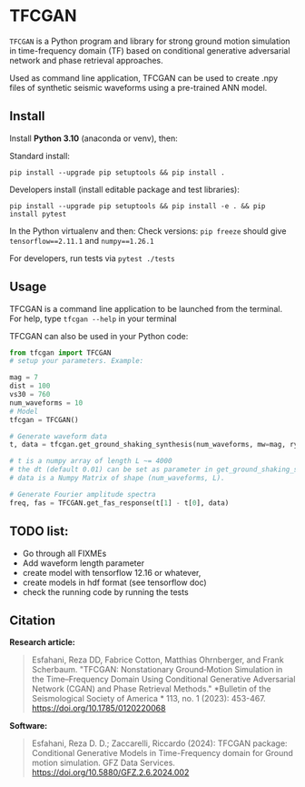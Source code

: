 # TFCGAN


`TFCGAN` is a Python program and library for strong ground motion simulation 
in time-frequency domain (TF) based on conditional generative adversarial 
network and phase retrieval approaches.

Used as command line application, TFCGAN can be used to create .npy files
of synthetic seismic waveforms using a pre-trained ANN model.

## Install

Install **Python 3.10** (anaconda or venv), then:

Standard install:
```commandline
pip install --upgrade pip setuptools && pip install .
```

Developers install (install editable package and test libraries):
```commandline
pip install --upgrade pip setuptools && pip install -e . && pip install pytest
```

In the Python virtualenv and then:
Check versions: `pip freeze` should give `tensorflow==2.11.1` and `numpy==1.26.1`

For developers, run tests via `pytest ./tests`


## Usage

TFCGAN is a command line application to be launched from the terminal. For help, 
type `tfcgan --help` in your terminal

TFCGAN can also be used in your Python code:

```python
from tfcgan import TFCGAN
# setup your parameters. Example:

mag = 7
dist = 100
vs30 = 760
num_waveforms = 10
# Model
tfcgan = TFCGAN()

# Generate waveform data
t, data = tfcgan.get_ground_shaking_synthesis(num_waveforms, mw=mag, ryhp=dist, vs30=vs30)

# t is a numpy array of length L ~= 4000
# the dt (default 0.01) can be set as parameter in get_ground_shaking_synthesis
# data is a Numpy Matrix of shape (num_waveforms, L).

# Generate Fourier amplitude spectra
freq, fas = TFCGAN.get_fas_response(t[1] - t[0], data)
```


## TODO list:
- Go through all FIXMEs
- Add waveform length parameter
- create model with tensorflow 12.16 or whatever,
- create models in hdf format (see tensorflow doc)
- check the running code by running the tests

<!-- 
## Model

## Data 

update require



Performance
-----------

-->


## Citation

**Research article:**


>Esfahani, Reza DD, Fabrice Cotton, Matthias Ohrnberger, and Frank Scherbaum. "TFCGAN: Nonstationary Ground‐Motion Simulation in the Time–Frequency Domain Using Conditional Generative Adversarial Network (CGAN) and Phase Retrieval Methods."  *Bulletin of the Seismological Society of America * 113, no. 1 (2023): 453-467. https://doi.org/10.1785/0120220068

**Software:**

>Esfahani, Reza D. D.; Zaccarelli, Riccardo (2024): TFCGAN package: Conditional Generative Models in Time-Frequency domain for Ground motion simulation. GFZ Data Services. https://doi.org/10.5880/GFZ.2.6.2024.002

 



